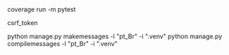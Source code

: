 coverage run -m pytest

csrf_token

python manage.py makemessages -l "pt_Br" -i ".venv"
python manage.py compilemessages -l "pt_Br" -i ".venv"